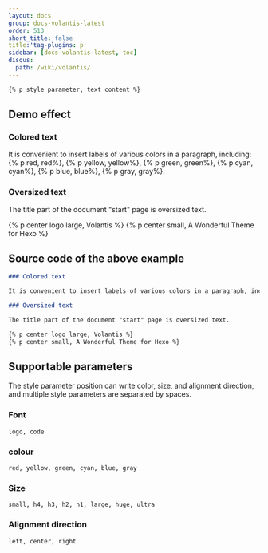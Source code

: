 ```yaml
---
layout: docs
group: docs-volantis-latest
order: 513
short_title: false
title:'tag-plugins: p'
sidebar: [docs-volantis-latest, toc]
disqus:
  path: /wiki/volantis/
---
```


```md This plugin was last updated in version <u>2.5</u>
{% p style parameter, text content %}
```

## Demo effect

### Colored text

It is convenient to insert labels of various colors in a paragraph, including: {% p red, red%}, {% p yellow, yellow%}, {% p green, green%}, {% p cyan, cyan%}, {% p blue, blue%}, {% p gray, gray%}.

### Oversized text

The title part of the document "start" page is oversized text.

{% p center logo large, Volantis %}
{% p center small, A Wonderful Theme for Hexo %}

## Source code of the above example

```md example:
### Colored text

It is convenient to insert labels of various colors in a paragraph, including: {% p red, red%}, {% p yellow, yellow%}, {% p green, green%}, {% p cyan, cyan%}, {% p blue, blue%}, {% p gray, gray%}.

### Oversized text

The title part of the document "start" page is oversized text.

{% p center logo large, Volantis %}
{% p center small, A Wonderful Theme for Hexo %}
```

## Supportable parameters

The style parameter position can write color, size, and alignment direction, and multiple style parameters are separated by spaces.

### Font

```
logo, code
```

### colour

```
red, yellow, green, cyan, blue, gray
```

### Size

```
small, h4, h3, h2, h1, large, huge, ultra
```

### Alignment direction

```
left, center, right
```